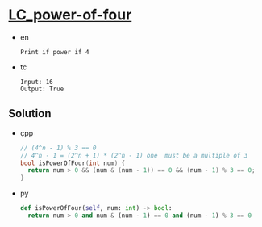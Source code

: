 # [LC_power-of-four](https://leetcode.com/problems/power-of-four)

* en

  ```en
  Print if power if 4
  ```

* tc

  ```tc
  Input: 16
  Output: True
  ```

## Solution

* cpp

  ```cpp
  // (4^n - 1) % 3 == 0
  // 4^n - 1 = (2^n + 1) * (2^n - 1) one  must be a multiple of 3
  bool isPowerOfFour(int num) {
    return num > 0 && (num & (num - 1)) == 0 && (num - 1) % 3 == 0;
  }
  ```

* py

  ```py
  def isPowerOfFour(self, num: int) -> bool:
    return num > 0 and num & (num - 1) == 0 and (num - 1) % 3 == 0
  ```
